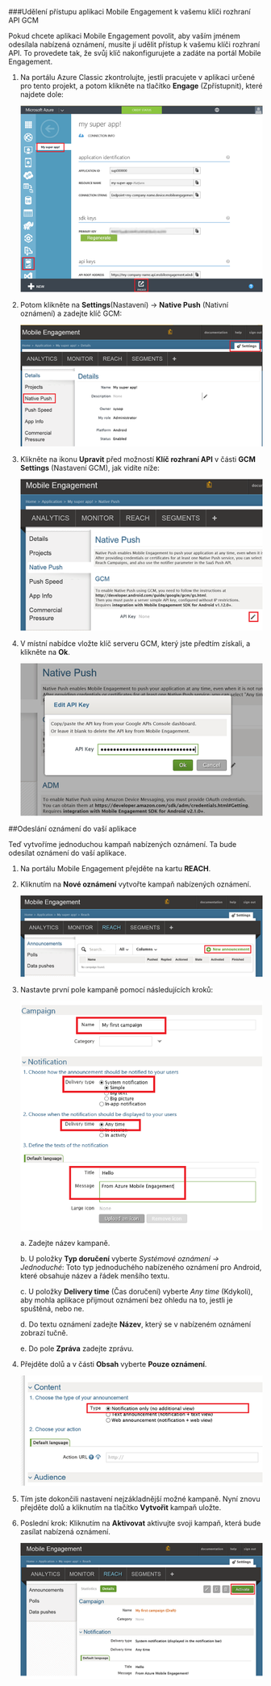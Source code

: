 ###Udělení přístupu aplikaci Mobile Engagement k vašemu klíči rozhraní API GCM

Pokud chcete aplikaci Mobile Engagement povolit, aby vaším jménem odesílala nabízená oznámení, musíte jí udělit přístup k vašemu klíči rozhraní API. To provedete tak, že svůj klíč nakonfigurujete a zadáte na portál Mobile Engagement.

1. Na portálu Azure Classic zkontrolujte, jestli pracujete v aplikaci určené pro tento projekt, a potom klikněte na tlačítko **Engage** (Zpřístupnit), které najdete dole:

    ![](./media/mobile-engagement-android-send-push/engage-button.png)

2. Potom klikněte na **Settings**(Nastavení)  -> **Native Push** (Nativní oznámení) a zadejte klíč GCM:

    ![](./media/mobile-engagement-android-send-push/engagement-portal.png)

3. Klikněte na ikonu **Upravit** před možností **Klíč rozhraní API** v části **GCM Settings** (Nastavení GCM), jak vidíte níže:

    ![](./media/mobile-engagement-android-send-push/native-push-settings.png)

4. V místní nabídce vložte klíč serveru GCM, který jste předtím získali, a klikněte na **Ok**.

    ![](./media/mobile-engagement-android-send-push/api-key.png)

##<a id="send"></a>Odeslání oznámení do vaší aplikace

Teď vytvoříme jednoduchou kampaň nabízených oznámení. Ta bude odesílat oznámení do vaší aplikace.

1. Na portálu Mobile Engagement přejděte na kartu **REACH**.

2. Kliknutím na **Nové oznámení** vytvořte kampaň nabízených oznámení.

    ![](./media/mobile-engagement-android-send-push/new-announcement.png)

3. Nastavte první pole kampaně pomocí následujících kroků:

    ![](./media/mobile-engagement-android-send-push/campaign-first-params.png)

    a. Zadejte název kampaně.

    b. U položky **Typ doručení** vyberte *Systémové oznámení -> Jednoduché*: Toto typ jednoduchého nabízeného oznámení pro Android, které obsahuje název a řádek menšího textu.

    c. U položky **Delivery time** (Čas doručení) vyberte *Any time* (Kdykoli), aby mohla aplikace přijmout oznámení bez ohledu na to, jestli je spuštěná, nebo ne.

    d. Do textu oznámení zadejte **Název**, který se v nabízeném oznámení zobrazí tučně.

    e. Do pole **Zpráva** zadejte zprávu.

4. Přejděte dolů a v části **Obsah** vyberte **Pouze oznámení**.

    ![](./media/mobile-engagement-android-send-push/campaign-content.png)

5. Tím jste dokončili nastavení nejzákladnější možné kampaně. Nyní znovu přejděte dolů a kliknutím na tlačítko **Vytvořit** kampaň uložte.

6. Poslední krok: Kliknutím na **Aktivovat** aktivujte svoji kampaň, která bude zasílat nabízená oznámení.

    ![](./media/mobile-engagement-android-send-push/campaign-activate.png)

<!--HONumber=Sep16_HO3-->


